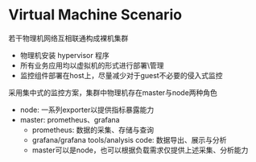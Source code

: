 # Virtual Machine Scenario

若干物理机网络互相联通构成裸机集群
- 物理机安装 hypervisor 程序
- 所有业务应用均以虚拟机的形式进行部署\管理
- 监控组件部署在host上，尽量减少对于guest不必要的侵入式监控

采用集中式的监控方案，集群中物理机存在master与node两种角色
- node: 一系列exporter以提供指标暴露能力
- master: prometheus、grafana
  - prometheus: 数据的采集、存储与查询
  - grafana/grafana tools/analysis code: 数据导出、展示与分析
  - master可以是node，也可以根据负载需求仅提供上述采集、分析能力